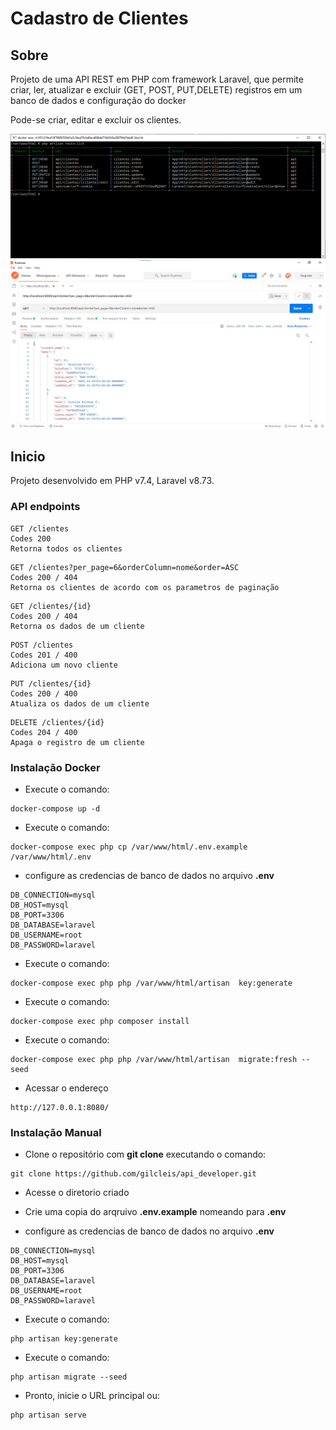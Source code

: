 # Cadastro de Clientes



## Sobre <a name = "about"></a>

Projeto de uma API REST em PHP com framework Laravel, que permite criar, ler, atualizar e excluir (GET​, ​POST​, ​PUT​,DELETE​) registros em um banco de dados e configuração do docker

Pode-se criar, editar e excluir os clientes.



![](./routes.png)
![](./postman.png)

## Inicio <a name = "getting_started"></a>

Projeto desenvolvido em PHP v7.4, Laravel v8.73.



### API endpoints
```
GET /clientes
Codes 200
Retorna todos os clientes
```
```
GET /clientes?per_page=6&orderColumn=nome&order=ASC
Codes 200 / 404
Retorna os clientes de acordo com os parametros de paginação
```
```
GET /clientes/{id}
Codes 200 / 404
Retorna os dados de um cliente
```
```
POST /clientes
Codes 201 / 400
Adiciona um novo cliente
```
```
PUT /clientes/{id}
Codes 200 / 400
Atualiza os dados de um cliente
```
```
DELETE /clientes/{id}
Codes 204 / 400
Apaga o registro de um cliente
```

### Instalação Docker
- Execute o comando:
```
docker-compose up -d
```
- Execute o comando:
```
docker-compose exec php cp /var/www/html/.env.example /var/www/html/.env 
```
- configure as credencias de banco de dados no arquivo __.env__

```
DB_CONNECTION=mysql
DB_HOST=mysql
DB_PORT=3306
DB_DATABASE=laravel
DB_USERNAME=root
DB_PASSWORD=laravel

```
- Execute o comando:
```
docker-compose exec php php /var/www/html/artisan  key:generate
```

- Execute o comando:
```
docker-compose exec php composer install
```
- Execute o comando:
```
docker-compose exec php php /var/www/html/artisan  migrate:fresh --seed
```

- Acessar o endereço
```
http://127.0.0.1:8080/
```
### Instalação Manual

- Clone o repositório com __git clone__ executando o comando:
```
git clone https://github.com/gilcleis/api_developer.git
```
- Acesse o diretorio criado
- Crie uma copia do arqruivo __.env.example__ nomeando para __.env__ 

- configure as credencias de banco de dados no arquivo __.env__

```
DB_CONNECTION=mysql
DB_HOST=mysql
DB_PORT=3306
DB_DATABASE=laravel
DB_USERNAME=root
DB_PASSWORD=laravel
```


- Execute o comando:

```
php artisan key:generate
```
- Execute o comando:

```
php artisan migrate --seed
```

- Pronto, inicie o URL principal ou:
```
php artisan serve
```

